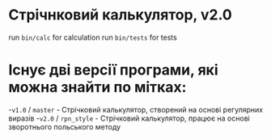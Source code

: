 # Стрічнковий калькулятор, v2.0

run `bin/calc` for calculation
run `bin/tests` for tests

# Існує дві версії програми, які можна знайти по мітках:
-`v1.0` / `master` - Стрічковий калькулятор, створений на основі регулярних виразів
-`v2.0` / `rpn_style` - Стрічковий калькулятор, працює на основі зворотнього польського методу

